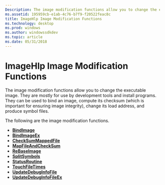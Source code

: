```yaml
---
Description: The image modification functions allow you to change the executable image.
ms.assetid: 195959cb-e1ab-4c76-b7f9-f20522feac8c
title: ImageHlp Image Modification Functions
ms.technology: desktop
ms.prod: windows
ms.author: windowssdkdev
ms.topic: article
ms.date: 05/31/2018
---
```


# ImageHlp Image Modification Functions

The image modification functions allow you to change the executable image. They are mostly for use by development tools and install programs. They can be used to bind an image, compute its checksum (which is important for ensuring image integrity), change its load address, and produce symbol files.

The following are the image modification functions.

-   [**BindImage**](/windows/desktop/api/Imagehlp/nf-imagehlp-bindimage)
-   [**BindImageEx**](/windows/desktop/api/Imagehlp/nf-imagehlp-bindimageex)
-   [**CheckSumMappedFile**](/windows/desktop/api/Imagehlp/nf-imagehlp-checksummappedfile)
-   [**MapFileAndCheckSum**](/windows/desktop/api/Imagehlp/nf-imagehlp-mapfileandchecksuma)
-   [**ReBaseImage**](/windows/desktop/api/Imagehlp/nf-imagehlp-rebaseimage)
-   [**SplitSymbols**](/windows/desktop/api/Imagehlp/nf-imagehlp-splitsymbols)
-   [**StatusRoutine**](/windows/desktop/api/Imagehlp/nc-imagehlp-pimagehlp_status_routine)
-   [**TouchFileTimes**](/windows/desktop/api/Imagehlp/nf-imagehlp-touchfiletimes)
-   [**UpdateDebugInfoFile**](/windows/desktop/api/Imagehlp/nf-imagehlp-updatedebuginfofile)
-   [**UpdateDebugInfoFileEx**](/windows/desktop/api/Imagehlp/nf-imagehlp-updatedebuginfofileex)

 

 



